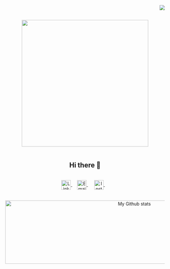 <p align="right"> <img src="https://komarev.com/ghpvc/?username=preethampathi2305" /> </p>
<p align="center">
<br><img src="https://media.giphy.com/media/g8GfH3i5F0hby/giphy.gif" width="400px"><br/><br/>

<h2 align="center">Hi there 👋</h2>

<br>
<div align="center">
<a href="https://www.linkedin.com/in/preetham-reddy-pathi-15349b11b/">
  <img align="center" alt="LinkdeIN" width="30px" src="https://cdn.jsdelivr.net/npm/simple-icons@v3/icons/linkedin.svg" />
</a>&nbsp;&nbsp;&nbsp;

<a href="mailto:pathip2305@gmail.com">
  <img align="center" alt="Email" width="30px" src="https://cdn.jsdelivr.net/npm/simple-icons@3.11.0/icons/gmail.svg" />
</a>&nbsp;&nbsp;&nbsp;&nbsp;

<a href="https://www.instagram.com/preetham_pathi/">
  <img align="center" alt="Instagram" width="30px" src="https://cdn.jsdelivr.net/npm/simple-icons@v3/icons/instagram.svg" />
</a>&nbsp;&nbsp;&nbsp;

</div >
<br>  
<br>  
<div align="center">
<img alt="My Github stats" align="center" border-radius="40px" width="800px" height="200px" src="https://github-readme-stats.vercel.app/api?username=preethampathi2305&count_private=true&show_icons=true&hide_border=true&theme=monokai" href="https://github.com/preethampathi2305"/>
</div>
<!--
**preethampathi2305/preethampathi2305** is a ✨ _special_ ✨ repository because its `README.md` (this file) appears on your GitHub profile.

Here are some ideas to get you started:

- 🔭 I’m currently working on ...
- 🌱 I’m currently learning ...
- 👯 I’m looking to collaborate on ...
- 🤔 I’m looking for help with ...
- 💬 Ask me about ...
- 📫 How to reach me: ...
- 😄 Pronouns: ...
- ⚡ Fun fact: ...
-->
